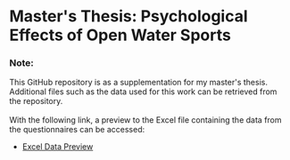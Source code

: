 # Master's Thesis: Psychological Effects of Open Water Sports

### Note:
This GitHub repository is as a supplementation for my master's thesis. Additional files such as the data used for this work can be retrieved from the repository.   
<br />
With the following link, a preview to the Excel file containing the data from the questionnaires can be accessed:
* [Excel Data Preview](https:///raw.githack.com/Jan-Bertsch/Master-Thesis_Wassersport/refs/heads/main/Preview_Excel.html)

